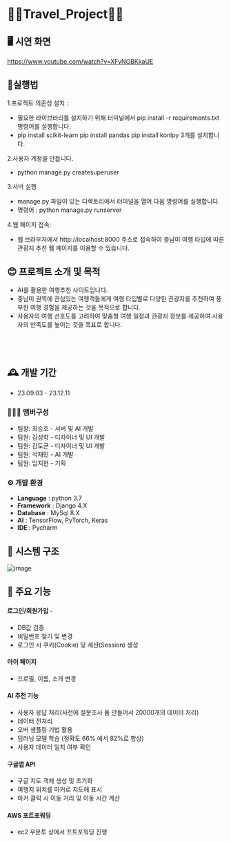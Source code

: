 # 🌠🥇Travel_Project🥇🌠




## 🖥️ 시연 화면
https://www.youtube.com/watch?v=XFyNGBKkaUE


## 📖실행법

1.프로젝트 의존성 설치 :
- 필요한 라이브러리를 설치하기 위해 터미널에서 pip install -r requirements.txt 명령어를 실행합니다.
- pip install scikit-learn pip install pandas pip install konlpy 3개를 설치합니다.

2.사용자 계정을 만듭니다.
- python manage.py createsuperuser

3.서버 실행
- manage.py 파일이 있는 디렉토리에서 터미널을 열어 다음 명령어를 실행합니다.
- 명령어 : python manage.py runserver

4.웹 페이지 접속:
- 웹 브라우저에서 http://localhost:8000 주소로 접속하여 중남미 여행 타입에 따른 관광지 추천 웹 페이지를 이용할 수 있습니다.


## 😊 프로젝트 소개 및 목적
- AI를 활용한 여행추천 사이트입니다.
- 중남미 권역에 관심있는 여행객들에게 여행 타입별로 다양한 관광지를 추천하여 풍부한 여행 경험을 제공하는 것을 목적으로 합니다.
- 사용자의 여행 선호도를 고려하여 맞춤형 여행 일정과 관광지 정보를 제공하여 사용자의 만족도를 높이는 것을 목표로 합니다.

#
<br>

## 🕰️ 개발 기간
* 23.09.03 - 23.12.11

### 🧑‍🤝‍🧑 맴버구성
 - 팀장: 최승호 - 서버 및 AI 개발
 - 팀원: 김성학 - 디자이너 및 UI 개발
 - 팀원: 김도균 - 디자이너 및 UI 개발
 - 팀원: 석재민 - AI 개발 
 - 팀원: 임지현 - 기획
### ⚙️ 개발 환경
- **Language** : python 3.7
- **Framework** : Django 4.X
- **Database** : MySql 8.X
- **AI** : TensorFlow, PyTorch, Keras 
- **IDE** :  Pycharm

## 🌠 시스템 구조
![image](https://github.com/chltmdgh522/Travel_AI/assets/74850409/d53b4c4e-3f11-4860-8cf0-ee36b9fe95f3)


## 📌 주요 기능
#### 로그인/회원가입 -
- DB값 검증
- 비밀번호 찾기 및 변경 
- 로그인 시 쿠키(Cookie) 및 세션(Session) 생성

#### 마이 페이지 
- 프로필, 이름, 소개 변경
  
#### AI 추천 기능 
- 사용자 응답 처리(사전에 설문조사 폼 만들어서 20000개의 데이터 처리)
- 데이터 전처리
- 오버 샘플링 기법 활용
- 딥러닝 모델 학습 (정확도 66% 에서 82%로 향상)
- 사용자 데이터 일치 여부 확인

#### 구글맵 API
- 구글 지도 객체 생성 및 초기화
- 여행지 위치를 마커로 지도에 표시
- 마커 클릭 시 이동 거리 및 이동 시간 계산

#### AWS 포트포워딩
- ec2 우분투 상에서 프트포워딩 진행

  
